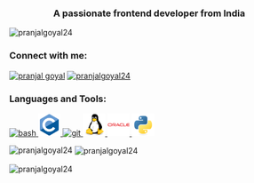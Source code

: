 <h3 align="center">A passionate frontend developer from India</h3>

<p align="left"> <img src="https://komarev.com/ghpvc/?username=pranjalgoyal24&label=Profile%20views&color=0e75b6&style=flat" alt="pranjalgoyal24" /> </p>

<h3 align="left">Connect with me:</h3>
<p align="left">
<a href="https://linkedin.com/in/pranjal goyal" target="blank"><img align="center" src="https://raw.githubusercontent.com/rahuldkjain/github-profile-readme-generator/master/src/images/icons/Social/linked-in-alt.svg" alt="pranjal goyal" height="30" width="40" /></a>
<a href="https://www.hackerrank.com/pranjalgoyal24" target="blank"><img align="center" src="https://raw.githubusercontent.com/rahuldkjain/github-profile-readme-generator/master/src/images/icons/Social/hackerrank.svg" alt="pranjalgoyal24" height="30" width="40" /></a>
</p>

<h3 align="left">Languages and Tools:</h3>
<p align="left"> <a href="https://www.gnu.org/software/bash/" target="_blank" rel="noreferrer"> <img src="https://www.vectorlogo.zone/logos/gnu_bash/gnu_bash-icon.svg" alt="bash" width="40" height="40"/> </a> <a href="https://www.cprogramming.com/" target="_blank" rel="noreferrer"> <img src="https://raw.githubusercontent.com/devicons/devicon/master/icons/c/c-original.svg" alt="c" width="40" height="40"/> </a> <a href="https://git-scm.com/" target="_blank" rel="noreferrer"> <img src="https://www.vectorlogo.zone/logos/git-scm/git-scm-icon.svg" alt="git" width="40" height="40"/> </a> <a href="https://www.linux.org/" target="_blank" rel="noreferrer"> <img src="https://raw.githubusercontent.com/devicons/devicon/master/icons/linux/linux-original.svg" alt="linux" width="40" height="40"/> </a> <a href="https://www.oracle.com/" target="_blank" rel="noreferrer"> <img src="https://raw.githubusercontent.com/devicons/devicon/master/icons/oracle/oracle-original.svg" alt="oracle" width="40" height="40"/> </a> <a href="https://www.python.org" target="_blank" rel="noreferrer"> <img src="https://raw.githubusercontent.com/devicons/devicon/master/icons/python/python-original.svg" alt="python" width="40" height="40"/> </a> </p>

<p><img align="left" src="https://github-readme-stats.vercel.app/api/top-langs?username=pranjalgoyal24&show_icons=true&locale=en&layout=compact" alt="pranjalgoyal24" /></p>

<p>&nbsp;<img align="center" src="https://github-readme-stats.vercel.app/api?username=pranjalgoyal24&show_icons=true&locale=en" alt="pranjalgoyal24" /></p>

<p><img align="center" src="https://github-readme-streak-stats.herokuapp.com/?user=pranjalgoyal24&" alt="pranjalgoyal24" /></p>
